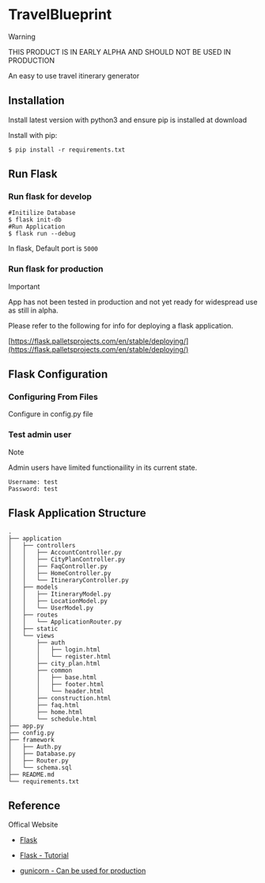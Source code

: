 # TravelBlueprint
> [!WARNING]  
> THIS PRODUCT IS IN EARLY ALPHA AND SHOULD NOT BE USED IN PRODUCTION

An easy to use travel itinerary generator

## Installation
Install latest version with python3 and ensure pip is installed at download

Install with pip:
```
$ pip install -r requirements.txt
```

## Run Flask
### Run flask for develop
```
#Initilize Database
$ flask init-db
#Run Application
$ flask run --debug
```
In flask, Default port is `5000`

### Run flask for production
> [!IMPORTANT]  
> App has not been tested in production and not yet ready for widespread use as still in alpha.

Please refer to the following for info for deploying a flask application.

[https://flask.palletsprojects.com/en/stable/deploying/](https://flask.palletsprojects.com/en/stable/deploying/)


## Flask Configuration

### Configuring From Files
Configure in config.py file

### Test admin user
> [!NOTE] 
> Admin users have limited functionaility in its current state.

```
Username: test
Password: test
```

## Flask Application Structure 
```
.
├── application
│   ├── controllers
│   │   ├── AccountController.py
│   │   ├── CityPlanController.py
│   │   ├── FaqController.py
│   │   ├── HomeController.py
│   │   └── ItineraryController.py
│   ├── models
│   │   ├── ItineraryModel.py
│   │   ├── LocationModel.py
│   │   └── UserModel.py
│   ├── routes
│   │   └── ApplicationRouter.py
│   ├── static
│   └── views
│       ├── auth
│       │   ├── login.html
│       │   └── register.html
│       ├── city_plan.html
│       ├── common
│       │   ├── base.html
│       │   ├── footer.html
│       │   └── header.html
│       ├── construction.html
│       ├── faq.html
│       ├── home.html
│       └── schedule.html
├── app.py
├── config.py
├── framework
│   ├── Auth.py
│   ├── Database.py
│   ├── Router.py
│   └── schema.sql
├── README.md
└── requirements.txt
```

## Reference

Offical Website

- [Flask](https://flask.palletsprojects.com/en/stable/)

- [Flask - Tutorial](https://flask.palletsprojects.com/en/stable/tutorial/)

- [gunicorn - Can be used for production](http://gunicorn.org/)

